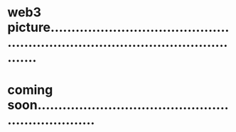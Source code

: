 # web3 picture.......................................................................................................
# coming soon...................................................................
